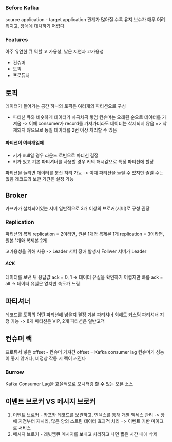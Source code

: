 ### Before Kafka
source application - target application 관계가 많아질 수록
유지 보수가 매우 어려워지고, 장애에 대처하기 어렵다
### Features
아주 유연한 큐 역할
고 가용성, 낮은 지연과 고가용성
- 컨슈머
- 토픽
- 프로듀서
## 토픽
데이터가 들어가는 공간
하나의 토픽은 여러개의 파티션으로 구성
- 파티션
  큐와 비슷하게 데이터가 차곡차곡 쌓임
  컨슈머는 오래된 순으로 데이터를 가져옴
  -> 이때 consumer가 record를 가져가더라도 데이터는 삭제되지 않음
  => 삭제되지 않으므로 동일 데이터를 2번 이상 처리할 수 있음
#### 파티션이 여러개일때
- 키가 null일 경우
  라운드 로빈으로 파티션 결정
- 키가 있고 기본 파티셔너를 사용할 경우
  키의 해시값으로 특정 파티션에 할당

파티션을 늘리면 데이터를 분산 처리 가능
-> 이때 파티션을 늘릴 수 있지만 줄일 수는 없음
레코드의 보관 기간은 설정 가능
## Broker
카프카가 설치되어있는 서버
일반적으로 3개 이상의 브로커(서버)로 구성 권장
### Replication
파티션의 복제
replication = 2이라면, 원본 1개와 복제본 1개
replication = 3이라면, 원본 1개와 복제본 2개

고가용성을 위해 사용 -> Leader 서버 장애 발생시 Follwer 서버가 Leader
##### ACK
데이터를 보낸 뒤 응답값
ack = 0, 1 -> 데이터 유실을 확인하기 어렵지만 빠름
ack = all -> 데이터 유실은 없지만 속도가 느림
## 파티셔너
레코드를 토픽의 어떤 파티션에 넣을지 결정
기본 파티셔너 외에도 커스텀 파티셔너 지정 가능 -> 8개 파티션은 VIP, 2개 파티션은 일반고객
## 컨슈머 랙
프로듀서 넣은 offset - 컨슈머 가져간 offset = Kafka consumer lag
컨슈머가 성능이 좋지 않거나, 비정상 작동 시 랙이 커진다
### Burrow
Kafka Consumer Lag을 효율적으로 모니터링 할 수 있는 오픈 소스
## 이벤트 브로커 VS 메시지 브로커
1. 이벤트 브로커 - 카프카
   레코드를 보관하고, 인덱스를 통해 개별 엑세스 관리
   -> 장애 지점부터 재처리, 많은 양의 스트림 데이터 효과적 처리
   => 이벤트 기반 마이크로 서비스
2. 메시지 브로커 - 래빗엠큐
   메시지를 보내고 처리하고 나면 짧은 시간 내에 삭제
